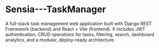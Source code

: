 # Sensia---TaskManager
A full-stack task management web application built with Django REST Framework (backend) and React + Vite (frontend). It includes JWT authentication, CRUD operations for tasks, filtering, search, dashboard analytics, and a modular, deploy-ready architecture.

